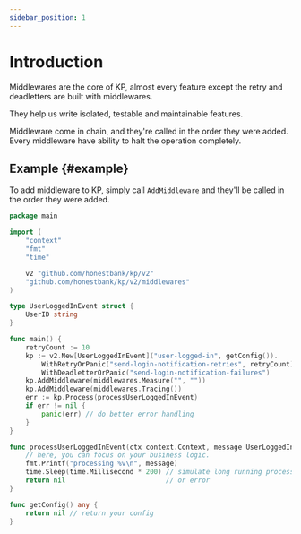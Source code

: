 ```yaml
---
sidebar_position: 1
---
```


# Introduction
Middlewares are the core of KP, almost every feature except the retry and deadletters are built with middlewares.

They help us write isolated, testable and maintainable features.

Middleware come in chain, and they're called in the order they were added.
Every middleware have ability to halt the operation completely.

## Example {#example}
To add middleware to KP, simply call `AddMiddleware` and they'll be called in the order they were added.

```go
package main

import (
	"context"
	"fmt"
	"time"

	v2 "github.com/honestbank/kp/v2"
	"github.com/honestbank/kp/v2/middlewares"
)

type UserLoggedInEvent struct {
	UserID string
}

func main() {
	retryCount := 10
	kp := v2.New[UserLoggedInEvent]("user-logged-in", getConfig()).
		WithRetryOrPanic("send-login-notification-retries", retryCount).
		WithDeadletterOrPanic("send-login-notification-failures")
	kp.AddMiddleware(middlewares.Measure("", ""))
	kp.AddMiddleware(middlewares.Tracing())
	err := kp.Process(processUserLoggedInEvent)
	if err != nil {
		panic(err) // do better error handling
	}
}

func processUserLoggedInEvent(ctx context.Context, message UserLoggedInEvent) error {
	// here, you can focus on your business logic.
	fmt.Printf("processing %v\n", message)
	time.Sleep(time.Millisecond * 200) // simulate long running process
	return nil                         // or error
}

func getConfig() any {
	return nil // return your config
}
```
